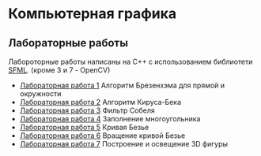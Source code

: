 # Компьютерная графика
## Лабораторные работы 
Лабороторные работы написаны на С++ с использованием библиотети [SFML](https://www.sfml-dev.org/). (кроме 3 и 7 - OpenCV)
* [Лабораторная работа 1](https://github.com/gnole/CG-HW2) Алгоритм Брезенхэма для прямой и окружности
* [Лабораторная работа 2](https://github.com/gnole/CG-HW3) Алгоритм Кируса-Бека
* [Лабораторная работа 3](https://github.com/gnole/CG-HW4) Фильтр Собеля
* [Лабораторная работа 4](https://github.com/gnole/CG-HW5) Заполнение многоугольника
* [Лабораторная работа 5](https://github.com/gnole/CG-HW6) Кривая Безье
* [Лабораторная работа 6](https://github.com/gnole/CG-HW7) Вращение кривой Безье
* [Лабораторная работа 7](https://github.com/gnole/CG-HW8) Построение и освещение 3D фигуры
